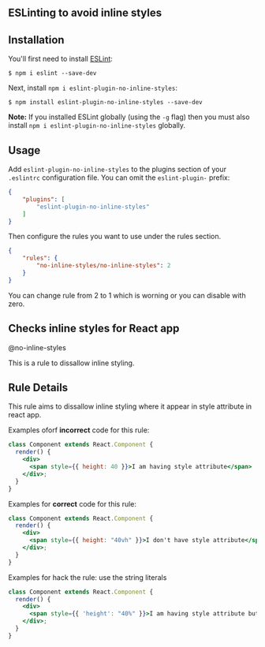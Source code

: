 
## ESLinting to avoid inline styles

## Installation

You'll first need to install [ESLint](http://eslint.org):

```
$ npm i eslint --save-dev
```

Next, install `npm i eslint-plugin-no-inline-styles`:

```
$ npm install eslint-plugin-no-inline-styles --save-dev
```

**Note:** If you installed ESLint globally (using the `-g` flag) then you must also install `npm i eslint-plugin-no-inline-styles` globally.

## Usage

Add `eslint-plugin-no-inline-styles` to the plugins section of your `.eslintrc` configuration file. You can omit the `eslint-plugin-` prefix:

```json
{
    "plugins": [
        "eslint-plugin-no-inline-styles"
    ]
}
```


Then configure the rules you want to use under the rules section.

```json
{
    "rules": {
        "no-inline-styles/no-inline-styles": 2
    }
}
```


You can change rule from 2 to 1 which is worning or you can disable with zero.

## Checks inline styles for React app

@no-inline-styles

This is a rule to dissallow inline styling. 


## Rule Details

This rule aims to dissallow inline styling where it appear in style attribute in react app.

Examples oforf **incorrect** code for this rule:

```jsx
class Component extends React.Component {
  render() {
    <div>
      <span style={{ height: 40 }}>I am having style attribute</span>
    </div>;
  }
}
```

Examples for **correct** code for this rule:

```jsx
class Component extends React.Component {
  render() {
    <div>
      <span style={{ height: "40vh" }}>I don't have style attribute</span>
    </div>;
  }
}
```

Examples for hack the rule: use the string literals
```jsx
class Component extends React.Component {
  render() {
    <div>
      <span style={{ 'height': "40%" }}>I am having style attribute but I can render now</span>
    </div>;
  }
}
```


